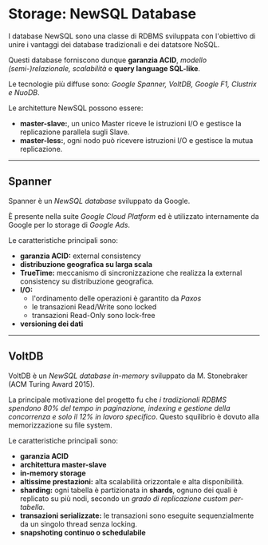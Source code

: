 # Storage: NewSQL Database
I database NewSQL sono una classe di RDBMS sviluppata con l'obiettivo di unire i vantaggi dei database tradizionali e dei datatsore NoSQL.

Questi database forniscono dunque **garanzia ACID**, **modello (semi-)relazionale*, *scalabilità** e **query language SQL-like**.

Le tecnologie più diffuse sono: *Google Spanner, VoltDB, Google F1, Clustrix e NuoDB*.

Le architetture NewSQL possono essere:

* **master-slave:**, un unico Master riceve le istruzioni I/O e gestisce la replicazione parallela sugli Slave.
* **master-less:**, ogni nodo può ricevere istruzioni I/O e gestisce la mutua replicazione.

---

## Spanner
Spanner è un *NewSQL database* sviluppato da Google.

È presente nella suite *Google Cloud Platform* ed è utilizzato internamente da Google per lo storage di *Google Ads*.

Le caratteristiche principali sono:

* **garanzia ACID:** external consistency
* **distribuzione geografica su larga scala**
* **TrueTime:** meccanismo di sincronizzazione che realizza la external consistency su distribuzione geografica.
* **I/O:**
  * l'ordinamento delle operazioni è garantito da *Paxos*
  * le transazioni Read/Write sono locked
  * transazioni Read-Only sono lock-free
* **versioning dei dati**
---

## VoltDB
VoltDB è un *NewSQL database in-memory* sviluppato da M. Stonebraker (ACM Turing Award 2015).

La principale motivazione del progetto fu che *i tradizionali RDBMS spendono 80% del tempo in paginazione, indexing e gestione della concorrenza e solo il 12% in lavoro specifico*.
Questo squilibrio è dovuto alla memorizzazione su file system.

Le caratteristiche principali sono:

* **garanzia ACID**
* **architettura master-slave**
* **in-memory storage**
* **altissime prestazioni:** alta scalabilità orizzontale e alta disponibilità.
* **sharding:** ogni tabella è partizionata in **shards**, ognuno dei quali è replicato su più nodi, secondo un *grado di replicazione custom per-tabella*.
* **transazioni serializzate:** le transazioni sono eseguite sequenzialmente da un singolo thread senza locking.
* **snapshoting continuo o schedulabile**

